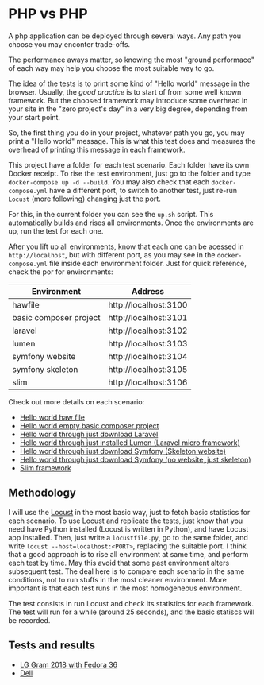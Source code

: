 # PHP vs PHP

A php application can be deployed through several ways. Any path you choose you may enconter trade-offs.

The performance aways matter, so knowing the most "ground performace" of each way may help you choose the most suitable way to go.

The idea of the tests is to print some kind of "Hello world" message in the browser. Usually, the *good practice* is to start of from some well known framework. But the choosed framework may introduce some overhead in your site in the "zero project's day" in a very big degree, depending from your start point.

So, the first thing you do in your project, whatever path you go, you may print a "Hello world" message. This is what this test does and measures the overhead of printing this message in each framework.

This project have a folder for each test scenario. Each folder have its own Docker receipt. To rise the test environment, just go to the folder and type `docker-compose up -d --build`. You may also check that each `docker-compose.yml` have a different port, to switch to another test, just re-run `Locust` (more following) changing just the port.

For this, in the current folder you can see the `up.sh` script. This automatically builds and rises all environments. Once the environments are up, run the test for each one.

After you lift up all environments, know that each one can be acessed in `http://localhost`, but with different port, as you may see in the `docker-compose.yml` file inside each environment folder. Just for quick reference, check the por for environments:

Environment | Address
-|-
hawfile | http://localhost:3100
basic composer project | http://localhost:3101
laravel | http://localhost:3102
lumen | http://localhost:3103
symfony website | http://localhost:3104
symfony skeleton | http://localhost:3105
slim | http://localhost:3106

Check out more details on each scenario:

* [Hello world haw file](platforms/hawfile/README.md)
* [Hello world empty basic composer project](platforms/basic_composer_project/README.md)
* [Hello world through just download Laravel](platforms/laravel/README.md)
* [Hello world through just installed Lumen (Laravel micro framework)](platforms/lumen/README.md)
* [Hello world through just download Symfony (Skeleton website)](platforms/symfony_website/README.md)
* [Hello world through just download Symfony (no website, just skeleton)](platforms/symfony_skeleton/README.md)
* [Slim framework](platforms/slim/README.md)

## Methodology

I will use the [Locust](https://locust.io/) in the most basic way, just to fetch basic statistics for each scenario. To use Locust and replicate the tests, just know that you need have Python installed (Locust is written in Python), and have Locust app installed. Then, just write a `locustfile.py`, go to the same folder, and write `locust --host=localhost:<PORT>`, replacing the suitable port. I think that a good approach is to rise all environment at same time, and perform each test by time. May this avoid that some past environment alters subsequent test. The deal here is to compare each scenario in the same conditions, not to run stuffs in the most cleaner environment. More important is that each test runs in the most homogeneous environment.

The test consists in run Locust and check its statistics for each framework. The test will run for a while (around 25 seconds), and the basic statiscs will be recorded.

## Tests and results

* [LG Gram 2018 with Fedora 36](results/LG_GRAM_2018)
* [Dell](results/Dell.md)


